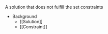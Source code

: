 A solution that does not fulfill the set constraints

* Background
	* [[Solution]]
	* [[Constraint]]